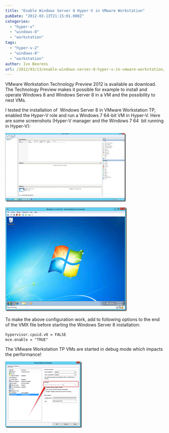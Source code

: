 ```yaml
---
title: "Enable Windows Server 8 Hyper-V in VMware Workstation"
pubDate: "2012-03-13T21:15:01.000Z"
categories: 
  - "hyper-v"
  - "windows-8"
  - "workstation"
tags: 
  - "hyper-v-2"
  - "windows-8"
  - "workstation"
author: Ivo Beerens
url: /2012/03/13/enable-windows-server-8-hyper-v-in-vmware-workstation/
---
```


VMware Workstation Technology Preview 2012 is available as download. The Technology Preview makes it possible for example to install and operate Windows 8 and Windows Server 8 in a VM and the possibility to nest VMs.

I tested the installation of  Windows Server 8 in VMware Workstation TP, enabled the Hyper-V role and run a Windows 7 64-bit VM in Hyper-V. Here are some screenshots (Hyper-V manager and the Windows 7 64  bit running in Hyper-V): 

[![image](images/image_thumb20.png "image")](images/image20.png)

[![image](images/image_thumb21.png "image")](images/image21.png)

To make the above configuration work, add to following options to the end of the VMX file before starting the Windows Server 8 installation:

```
hypervisor.cpuid.v0 = FALSE
mce.enable = "TRUE"
```

The VMware Workstation TP VMs are started in debug mode which impacts the performance!  

[![image](images/image_thumb22.png "image")](images/image22.png)